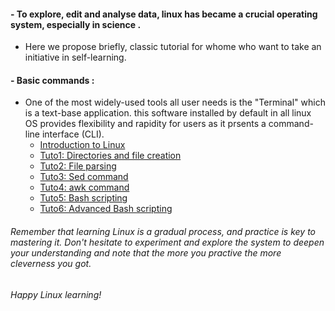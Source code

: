 #### - To explore, edit and analyse data, linux has became a crucial operating system, especially in science . 

  - Here we propose briefly, classic tutorial for whome who want to take an initiative in self-learning. 

#### - Basic commands :
  - One of the most widely-used tools all user needs is the "Terminal" which is a text-base application. this software installed by default in all linux OS provides flexibility and rapidity for users as it prsents a command-line interface (CLI).
    * [Introduction to Linux](https://github.com/Zemzemfiras1/Mastering_Linux_Tutorials/blob/master/Tutorials/Introduction%20to%20Linux.MD)
    * [Tuto1: Directories and file creation](https://github.com/Zemzemfiras1/Mastering_Linux_Tutorials/blob/master/Tutorials/Tuto1%3ADirectories%20and%20file%20creation.md)
    * [Tuto2: File parsing](https://github.com/Zemzemfiras1/Mastering_Linux_Tutorials/blob/master/Tutorials/Tuto2%3AFile%20parsing%20.md)
    * [Tuto3: Sed command](https://github.com/Zemzemfiras1/Mastering_Linux_Tutorials/blob/master/Tutorials/Tuto3%3A%20Sed%20command.md)
    * [Tuto4: awk command](https://github.com/Zemzemfiras1/Mastering_Linux_Tutorials/blob/master/Tutorials/Tuto4%3A%20Awk%20command.md)
    * [Tuto5: Bash scripting](https://github.com/Zemzemfiras1/Mastering_Linux_Tutorials/blob/master/Tutorials/Tuto5%3A%20Bash%20scripting.md)
    * [Tuto6: Advanced Bash scripting](https://github.com/Zemzemfiras1/Mastering_Linux_Tutorials/blob/master/Tutorials/Tuto6%3A%20%20Advanced%20Bash%20scripting.md)
######  Remember that learning Linux is a gradual process, and practice is key to mastering it. Don't hesitate to experiment and explore the system to deepen your understanding and note that the more you practive the more cleverness you got.

###### Happy Linux learning!
